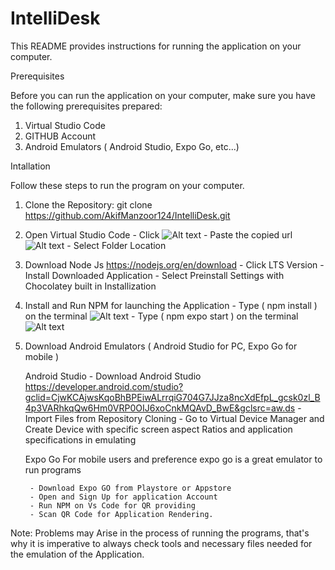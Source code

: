 # IntelliDesk

This README provides instructions for running the  application  on your computer.

Prerequisites 

Before you can run the  application  on your computer, make sure you have the following prerequisites prepared:
1.  Virtual Studio Code 
2. GITHUB Account
3. Android Emulators ( Android Studio, Expo Go, etc...)

Intallation

Follow these steps to run the program on your computer.

1. Clone the Repository:
      git clone https://github.com/AkifManzoor124/IntelliDesk.git

2. Open Virtual Studio Code 
        - Click ![Alt text](image-1.png)
        - Paste the copied url  ![Alt text](image-2.png)
        - Select Folder Location

3. Download Node Js https://nodejs.org/en/download
        - Click LTS Version
        - Install Downloaded Application
        - Select Preinstall Settings with Chocolatey built in Installization 

4. Install and Run NPM for launching the Application
        - Type ( npm install ) on the terminal ![Alt text](image-3.png)
        - Type ( npm expo start ) on the terminal ![Alt text](image-4.png)
    
5. Download Android Emulators ( Android Studio for PC, Expo Go for mobile )
    
    Android Studio
        - Download Android Studio https://developer.android.com/studio?gclid=CjwKCAjwsKqoBhBPEiwALrrqiG704G7JJza8ncXdEfpL_gcsk0zl_B4p3VARhkqQw6Hm0VRP0OIJ6xoCnkMQAvD_BwE&gclsrc=aw.ds
        - Import Files from Repository Cloning 
        - Go to Virtual Device Manager and Create Device with specific screen aspect Ratios and application specifications in emulating
    
    Expo Go
    For mobile users and preference expo go is a great emulator to run programs 

        - Download Expo GO from Playstore or Appstore
        - Open and Sign Up for application Account
        - Run NPM on Vs Code for QR providing 
        - Scan QR Code for Application Rendering.

Note: Problems may Arise in the process of running the programs, that's why it is imperative to always check tools and necessary files needed for the emulation of the Application. 
